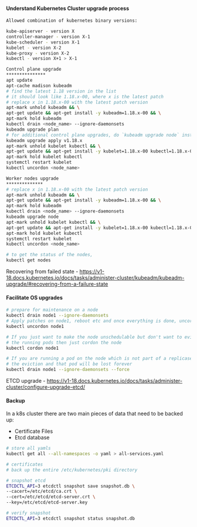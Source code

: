 #### Understand Kubernetes Cluster upgrade process
```bash
Allowed combination of kubernetes binary versions:

kube-apiserver - version X
controller-manager - version X-1
kube-scheduler - version X-1
kubelet - version X-2
kube-proxy - version X-2
kubectl - version X+1 > X-1

Control plane upgrade
***************
apt update
apt-cache madison kubeadm
# find the latest 1.18 version in the list
# it should look like 1.18.x-00, where x is the latest patch
# replace x in 1.18.x-00 with the latest patch version
apt-mark unhold kubeadm && \
apt-get update && apt-get install -y kubeadm=1.18.x-00 && \
apt-mark hold kubeadm
kubectl drain <node_name> --ignore-daemonsets
kubeadm upgrade plan
# for additional control plane upgrades, do `kubeadm upgrade node` instead of the below command
kubeadm upgrade apply v1.18.x
apt-mark unhold kubelet kubectl && \
apt-get update && apt-get install -y kubelet=1.18.x-00 kubectl=1.18.x-00 && \
apt-mark hold kubelet kubectl
systemctl restart kubelet
kubectl uncordon <node_name>

Worker nodes upgrade
**************
# replace x in 1.18.x-00 with the latest patch version
apt-mark unhold kubeadm && \
apt-get update && apt-get install -y kubeadm=1.18.x-00 && \
apt-mark hold kubeadm
kubectl drain <node_name> --ignore-daemonsets
kubeadm upgrade node
apt-mark unhold kubelet kubectl && \
apt-get update && apt-get install -y kubelet=1.18.x-00 kubectl=1.18.x-00 && \
apt-mark hold kubelet kubectl
systemctl restart kubelet
kubectl uncordon <node_name>

# to get the status of the nodes,
kubectl get nodes
```
Recovering from failed state - https://v1-18.docs.kubernetes.io/docs/tasks/administer-cluster/kubeadm/kubeadm-upgrade/#recovering-from-a-failure-state

#### Facilitate OS upgrades
```bash
# prepare for maintenance on a node
kubectl drain node1 --ignore-daemonsets
# Apply patches on node1, reboot etc and once everything is done, uncordon it
kubectl uncordon node1

# If you just want to make the node unschedulable but don't want to evict 
# the running pods then just cordon the node
kubectl cordon node1

# If you are running a pod on the node which is not part of a replicaset or controller then you need to force
# the eviction and that pod will be lost forever
kubectl drain node1 --ignore-daemonsets --force
```

ETCD upgrade - https://v1-18.docs.kubernetes.io/docs/tasks/administer-cluster/configure-upgrade-etcd/

#### Backup

In a k8s cluster there are two main pieces of data that need to be backed up:
- Certificate Files
- Etcd database

```bash
# store all yamls
kubectl get all --all-namespaces -o yaml > all-services.yaml

# certificates
# back up the entire /etc/kubernetes/pki directory

# snapshot etcd
ETCDCTL_API=3 etcdctl snapshot save snapshot.db \
--cacert=/etc/etcd/ca.crt \
--cert=/etc/etcd/etcd-server.crt \
--key=/etc/etcd/etcd-server.key

# verify snapshot
ETCDCTL_API=3 etcdctl snapshot status snapshot.db
```
